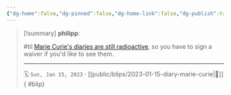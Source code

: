 ```yaml
---
{"dg-home":false,"dg-pinned":false,"dg-home-link":false,"dg-publish":true,"type":"blip","created-date":"2023-01-15T00:00:00","disabled rules":["yaml-title","yaml-title-alias","file-name-heading"],"title":"philipp @ 2023-01-15","dg-permalink":"2023/01/15/diary-marie-curie/","updated-date":"2025-04-30T22:28:14","dg-path":"blips/2023-01-15-diary-marie-curie.md","permalink":"/2023/01/15/diary-marie-curie/","dgPassFrontmatter":true}
---
```


> [!summary] **philipp**:
>
> #til
> [Marie Curie's diaries are still radioactive](https://twitter.com/EurekaKreuzwort/status/1613785442293321729?cxt=HHwWgsC4-efTqOUsAAAA), so you have to sign a waiver if you'd like to see them.
> - - -
>
> 🗓️ `Sun, Jan 15, 2023` · [[public/blips/2023-01-15-diary-marie-curie\|🔗]]
{ #blip}

